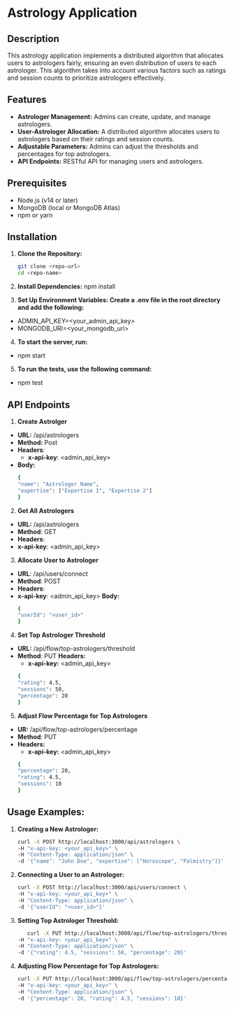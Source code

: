 # Astrology Application

## Description

This astrology application implements a distributed algorithm that allocates users to astrologers fairly, ensuring an even distribution of users to each astrologer. This algorithm takes into account various factors such as ratings and session counts to prioritize astrologers effectively.

## Features

- **Astrologer Management:** Admins can create, update, and manage astrologers.
- **User-Astrologer Allocation:** A distributed algorithm allocates users to astrologers based on their ratings and session counts.
- **Adjustable Parameters:** Admins can adjust the thresholds and percentages for top astrologers.
- **API Endpoints:** RESTful API for managing users and astrologers.

## Prerequisites

- Node.js (v14 or later)
- MongoDB (local or MongoDB Atlas)
- npm or yarn

## Installation

1. **Clone the Repository:**

   ```bash
   git clone <repo-url>
   cd <repo-name>

   ```

2. **Install Dependencies:**
   npm install

3. **Set Up Environment Variables: Create a .env file in the root directory and add the following:**

- ADMIN_API_KEY=<your_admin_api_key>
- MONGODB_URI=<your_mongodb_uri>

4. **To start the server, run:**

- npm start

5. **To run the tests, use the following command:**

- npm test

## API Endpoints

1. **Create Astrolger**

- **URL:** /api/astrologers
- **Method:** Post
- **Headers**:
  - **x-api-key**: <admin_api_key>
- **Body:**
  ```bash
  {
  "name": "Astrologer Name",
  "expertise": ["Expertise 1", "Expertise 2"]
  }
  ```

2. **Get All Astrologers**

- **URL:** /api/astrologers
- **Method**: GET
- **Headers**:
- **x-api-key**: <admin_api_key>

3. **Allocate User to Astrologer**

- **URL**: /api/users/connect
- **Method**: POST
- **Headers**:
 - **x-api-key**: <admin_api_key>
    **Body:**
    ```bash
    {
    "userId": "<user_id>"
    }
    ```
4. **Set Top Astrologer Threshold**
- **URL:** /api/flow/top-astrologers/threshold
- **Method**: PUT
**Headers:**
   - **x-api-key:** <admin_api_key>
   ```bash
   {
  "rating": 4.5,
  "sessions": 50,
  "percentage": 20
   }
   ```
5. **Adjust Flow Percentage for Top Astrologers**
- **UR:** /api/flow/top-astrologers/percentage
- **Method**: PUT
- **Headers:**
   - **x-api-key:** <admin_api_key>
   ```bash
   {
  "percentage": 20,
  "rating": 4.5,
  "sessions": 10
   }
   ```
## Usage Examples:

1. **Creating a New Astrologer:**
   ```bash
   curl -X POST http://localhost:3000/api/astrologers \
   -H "x-api-key: <your_api_key>" \
   -H "Content-Type: application/json" \
   -d '{"name": "John Doe", "expertise": ["Horoscope", "Palmistry"]}'
   ```
2. **Connecting a User to an Astrologer:**
   ```bash
   curl -X POST http://localhost:3000/api/users/connect \
   -H "x-api-key: <your_api_key>" \
   -H "Content-Type: application/json" \
   -d '{"userId": "<user_id>"}'
   ```
3. **Setting Top Astrologer Threshold:**
   ```bash
      curl -X PUT http://localhost:3000/api/flow/top-astrologers/threshold \
   -H "x-api-key: <your_api_key>" \
   -H "Content-Type: application/json" \
   -d '{"rating": 4.5, "sessions": 50, "percentage": 20}'
   ```
4. **Adjusting Flow Percentage for Top Astrologers:**
   ```bash
   curl -X PUT http://localhost:3000/api/flow/top-astrologers/percentage \
   -H "x-api-key: <your_api_key>" \
   -H "Content-Type: application/json" \
   -d '{"percentage": 20, "rating": 4.5, "sessions": 10}'

   ```
